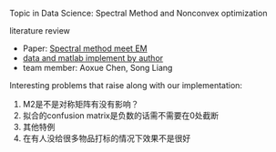 Topic in Data Science: Spectral Method and Nonconvex optimization

literature review
- Paper: [Spectral method meet EM](https://www.jmlr.org/papers/volume17/14-511/14-511.pdf)
- [data and matlab implement by author](https://github.com/zhangyuc/SpectralMethodsMeetEM)
- team member: Aoxue Chen, Song Liang

Interesting problems that raise along with our implementation:

1. M2是不是对称矩阵有没有影响？
2. 拟合的confusion matrix是负数的话需不需要在0处截断
2. 其他特例
4. 在有人没给很多物品打标的情况下效果不是很好